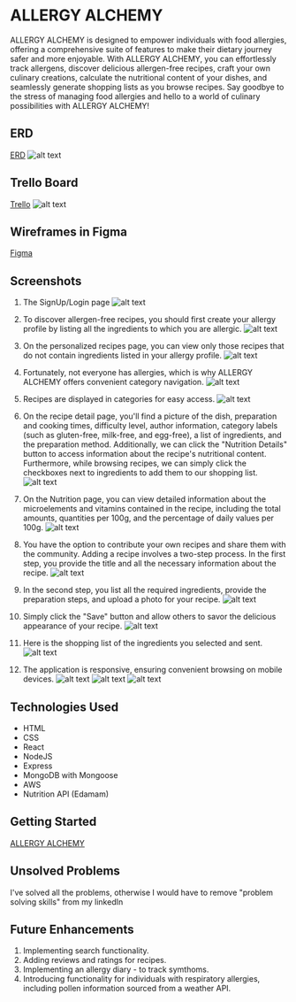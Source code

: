 # ALLERGY ALCHEMY

ALLERGY ALCHEMY is designed to empower individuals with food allergies, offering a comprehensive suite of features to make their dietary journey safer and more enjoyable. With ALLERGY ALCHEMY, you can effortlessly track allergens, discover delicious allergen-free recipes, craft your own culinary creations, calculate the nutritional content of your dishes, and seamlessly generate shopping lists as you browse recipes. Say goodbye to the stress of managing food allergies and hello to a world of culinary possibilities with ALLERGY ALCHEMY!

## ERD 

[ERD](https://lucid.app/lucidchart/1ed8a858-4a41-42cd-ae58-903acfd75635/edit?page=0_0&invitationId=inv_a5b07545-c583-4d0e-aedc-4a0252f58c79#)
![alt text](https://github.com/gorgeousPotato/mern-allergy-alchemy/blob/main/screenshots/erd.png "ERD")

## Trello Board

[Trello](https://trello.com/b/y9f5tJJ8/allergy-alchemy)
![alt text](https://github.com/gorgeousPotato/mern-allergy-alchemy/blob/main/screenshots/trello.png "trello")

## Wireframes in Figma

[Figma](https://www.figma.com/file/sKrcgQigsVHSpGjpAEPARR/Allergy-Alchemy?type=design&node-id=0%3A1&mode=design&t=gANfuuawpoNDvwEZ-1)

## Screenshots

1. The SignUp/Login page
![alt text](https://github.com/gorgeousPotato/mern-allergy-alchemy/blob/main/screenshots/1.png "The signup/login page")

2. To discover allergen-free recipes, you should first create your allergy profile by listing all the ingredients to which you are allergic.
![alt text](https://github.com/gorgeousPotato/mern-allergy-alchemy/blob/main/screenshots/2.png "Allergy profile")

3. On the personalized recipes page, you can view only those recipes that do not contain ingredients listed in your allergy profile.
![alt text](https://github.com/gorgeousPotato/mern-allergy-alchemy/blob/main/screenshots/3.png "Personalised recipes")

4. Fortunately, not everyone has allergies, which is why ALLERGY ALCHEMY offers convenient category navigation.
![alt text](https://github.com/gorgeousPotato/mern-allergy-alchemy/blob/main/screenshots/4.png "Categories")

5. Recipes are displayed in categories for easy access.
![alt text](https://github.com/gorgeousPotato/mern-allergy-alchemy/blob/main/screenshots/5.png "Categories Detail Page")

6. On the recipe detail page, you'll find a picture of the dish, preparation and cooking times, difficulty level, author information, category labels (such as gluten-free, milk-free, and egg-free), a list of ingredients, and the preparation method. Additionally, we can click the "Nutrition Details" button to access information about the recipe's nutritional content. Furthermore, while browsing recipes, we can simply click the checkboxes next to ingredients to add them to our shopping list.
![alt text](https://github.com/gorgeousPotato/mern-allergy-alchemy/blob/main/screenshots/6.png "Recipes Detail Page")

7. On the Nutrition page, you can view detailed information about the microelements and vitamins contained in the recipe, including the total amounts, quantities per 100g, and the percentage of daily values per 100g. 
![alt text](https://github.com/gorgeousPotato/mern-allergy-alchemy/blob/main/screenshots/7.png "Nutrition")

8. You have the option to contribute your own recipes and share them with the community. Adding a recipe involves a two-step process. In the first step, you provide the title and all the necessary information about the recipe.
![alt text](https://github.com/gorgeousPotato/mern-allergy-alchemy/blob/main/screenshots/8.png "New Recipe - 1")

9. In the second step, you list all the required ingredients, provide the preparation steps, and upload a photo for your recipe.
![alt text](https://github.com/gorgeousPotato/mern-allergy-alchemy/blob/main/screenshots/9.png "New Recipe - 2")

10. Simply click the "Save" button and allow others to savor the delicious appearance of your recipe.
![alt text](https://github.com/gorgeousPotato/mern-allergy-alchemy/blob/main/screenshots/10..png "Ready")

11. Here is the shopping list of the ingredients you selected and sent.
![alt text](https://github.com/gorgeousPotato/mern-allergy-alchemy/blob/main/screenshots/11.png "Shopping list")

12. The application is responsive, ensuring convenient browsing on mobile devices.
![alt text](https://github.com/gorgeousPotato/mern-allergy-alchemy/blob/main/screenshots/12a.png "Responsive-1")
![alt text](https://github.com/gorgeousPotato/mern-allergy-alchemy/blob/main/screenshots/12b.png "Responsive-2")
![alt text](https://github.com/gorgeousPotato/mern-allergy-alchemy/blob/main/screenshots/12c.png "Responsive-3")


## Technologies Used

- HTML
- CSS
- React
- NodeJS
- Express
- MongoDB with Mongoose
- AWS
- Nutrition API (Edamam)


## Getting Started

[ALLERGY ALCHEMY](https://allergy-alchemy-09e7006da636.herokuapp.com/)

## Unsolved Problems
I've solved all the problems, otherwise I would have to remove "problem solving skills" from my linkedIn

## Future Enhancements

1. Implementing search functionality.
2. Adding reviews and ratings for recipes.
3. Implementing an allergy diary - to track symthoms.
4. Introducing functionality for individuals with respiratory allergies, including pollen information sourced from a weather API.

